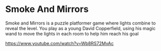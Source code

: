 # Smoke And Mirrors

Smoke and Mirrors is a puzzle platformer game where lights combine to reveal the level. You play as a young David Copperfield, using his magic wand to move the lights in each room to help him reach his goal

https://www.youtube.com/watch?v=Wb8RS72MvAc
